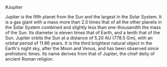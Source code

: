 #Jupiter

Jupiter is the fifth planet from the Sun and the largest in the Solar System.
It is a gas giant with a mass more than 2.5 times that of all the other planets in the Solar System combined and slightly less than one-thousandth the mass of the Sun.
Its diameter is eleven times that of Earth, and a tenth that of the Sun.
Jupiter orbits the Sun at a distance of 5.20 AU (778.5 Gm), with an orbital period of 11.86 years.
It is the third brightest natural object in the Earth's night sky, after the Moon and Venus, and has been observed since prehistoric times.
Its name derives from that of Jupiter, the chief deity of ancient Roman religion.
